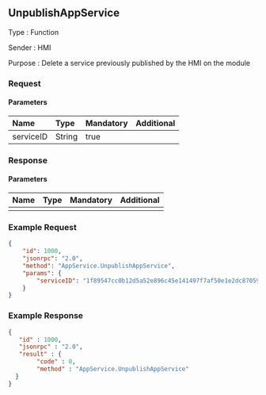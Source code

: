 ## UnpublishAppService

Type
: Function

Sender
: HMI

Purpose
: Delete a service previously published by the HMI on the module

### Request

#### Parameters

|Name|Type|Mandatory|Additional|
|:---|:---|:--------|:---------|
|serviceID|String|true||

### Response

#### Parameters

|Name|Type|Mandatory|Additional|
|:---|:---|:--------|:---------|
|||||

### Example Request

```json
{
	"id": 1000,
	"jsonrpc": "2.0",
	"method": "AppService.UnpublishAppService",
    "params": {
        "serviceID": "1f89547cc0b12d5a52e896c45e141497f7af50e1e2dc8705914e75ef6fbeac03"
	}
}
```

### Example Response

```json
{
   "id" : 1000,
   "jsonrpc" : "2.0",
   "result" : {
        "code" : 0,
        "method" : "AppService.UnpublishAppService"
  }
}
```